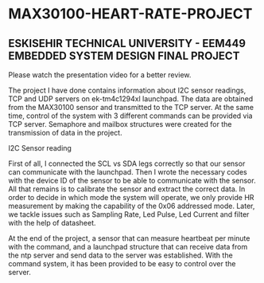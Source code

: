 # MAX30100-HEART-RATE-PROJECT


## ESKISEHIR TECHNICAL UNIVERSITY - EEM449 EMBEDDED SYSTEM DESIGN FINAL PROJECT ##


Please watch the presentation video for a better review.


The project I have done contains information about I2C sensor readings, TCP and UDP
servers on ek-tm4c1294xl launchpad. The data are obtained from the MAX30100 sensor
and transmitted to the TCP server. At the same time, control of the system with 3 different
commands can be provided via TCP server. Semaphore and mailbox structures were
created for the transmission of data in the project.



I2C Sensor reading

First of all, I connected the SCL vs SDA legs correctly so that our sensor can communicate
with the launchpad. Then I wrote the necessary codes with the device ID of the sensor to be
able to communicate with the sensor. All that remains is to calibrate the sensor and extract
the correct data. In order to decide in which mode the system will operate, we only provide
HR measurement by making the capability of the 0x06 addressed mode. Later, we tackle
issues such as Sampling Rate, Led Pulse, Led Current and filter with the help of datasheet.



At the end of the project, a sensor that can measure heartbeat per minute with the
command, and a launchpad structure that can receive data from the ntp server and send data
to the server was established. With the command system, it has been provided to be easy to
control over the server.
